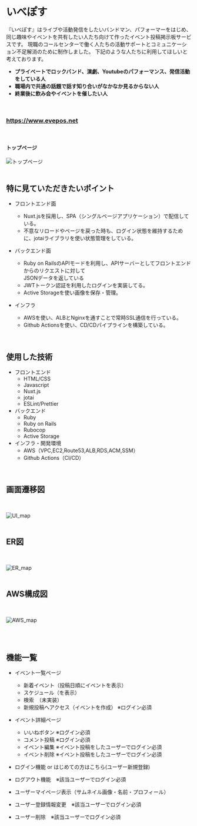 # いべぽす
『いべぽす』はライブや活動発信をしたいバンドマン、パフォーマーをはじめ、同じ趣味やイベントを共有したい人たち向けて作ったイベント投稿掲示板サービスです。
現職のコールセンターで働く人たちの活動サポートとコミュニケーション不足解消のために制作しました。
下記のような人たちに利用してほしいと考えております。</br>
- **プライベートでロックバンド、演劇、Youtubeのパフォーマンス、発信活動をしている人** 
- **職場内で共通の話題で話す知り合いがなかなか見るからない人**
- **終業後に飲み会やイベントを催したい人**
</br>


### https://www.evepos.net
<br>  

#### トップページ
![トップページ](トップ画像")  
<br>

## 特に見ていただきたいポイント
- フロントエンド面
  - Nuxt.jsを採用し、SPA（シングルページアプリケーション）で配信している。
  - 不意なリロードやページを戻った時も、ログイン状態を維持するために、jotaiライブラリを使い状態管理をしている。

- バックエンド面
  - Ruby on RailsのAPIモードを利用し、APIサーバーとしてフロントエンドからのリクエストに対して<br>JSONデータを返している
  - JWTトークン認証を利用したログインを実装してる。
  - Active Storageを使い画像を保存・管理。

- インフラ
  - AWSを使い、ALBとNginxを通すことで常時SSL通信を行っている。
  - Github Actionsを使い、CD/CDパイプラインを構築している。


<br>

## 使用した技術
* フロントエンド  
  * HTML/CSS
  * Javascript
  * Nuxt.js
  * jotai
  * ESLint/Prettier
* バックエンド  
  * Ruby
  * Ruby on Rails
  * Rubocop
  * Active Storage
* インフラ・開発環境  
  * AWS（VPC,EC2,Route53,ALB,RDS,ACM,SSM）
  * Github Actions（CI/CD）

<br>

## 画面遷移図

<br>

![UI_map]()  
<br>

## ER図

<br>

![ER_map](/documents/ER.png)  
<br>

## AWS構成図

<br>

![AWS_map](/documents/architecture.png)  
<br>

<br>

## 機能一覧
* イベント一覧ページ
    * 新着イベント（投稿日順にイベントを表示）
    * スケジュール（を表示）
    * 検索　（未実装）
    * 新規投稿へアクセス（イベントを作成） ※ログイン必須

* イベント詳細ページ
    * いいねボタン ※ログイン必須
    * コメント投稿 ※ログイン必須
    * イベント編集 ※イベント投稿をしたユーザーでログイン必須
    * イベント削除 ※イベント投稿をしたユーザーでログイン必須
    
* ログイン機能 or はじめての方はこちら(ユーザー新規登録)
* ログアウト機能　※該当ユーザーでログイン必須
* ユーザーマイページ表示（サムネイル画像・名前・プロフィール）
* ユーザー登録情報変更　※該当ユーザーでログイン必須
* ユーザー削除　※該当ユーザーでログイン必須


